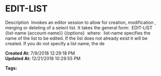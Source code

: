 # EDIT-LIST

Description  Invokes an editor session to allow for creation, modification , merging or deleting of a select list. It takes the general form:  EDIT-LIST {list-name {account-name}} {(options}  where:  list-name specifies the name of the list to be edited. If the list does not already exist it will be created. If you do not specify a list name, the de  

**Created At:** 7/9/2018 12:29:18 PM  
**Updated At:** 12/21/2018 10:29:55 PM  

**Tags:**
<badge text='jql' vertical='middle' />
<badge text='lists' vertical='middle' />
